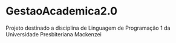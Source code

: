 # GestaoAcademica2.0
Projeto destinado a disciplina de Linguagem de Programação 1 da Universidade Presbiteriana Mackenzei
